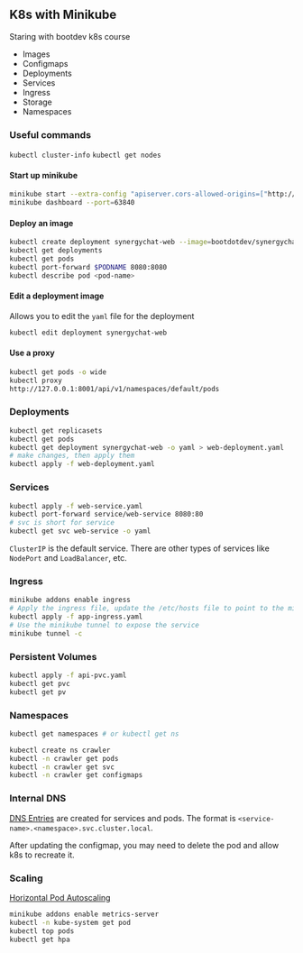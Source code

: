 ## K8s with Minikube

Staring with bootdev k8s course

- Images
- Configmaps
- Deployments
- Services
- Ingress
- Storage
- Namespaces

### Useful commands

`kubectl cluster-info`
`kubectl get nodes`


#### Start up minikube
```bash
minikube start --extra-config "apiserver.cors-allowed-origins=["http://boot.dev"]"
minikube dashboard --port=63840
```

#### Deploy an image
```bash
kubectl create deployment synergychat-web --image=bootdotdev/synergychat-web:latest
kubectl get deployments
kubectl get pods
kubectl port-forward $PODNAME 8080:8080
kubectl describe pod <pod-name>
```

#### Edit a deployment image
Allows you to edit the `yaml` file for the deployment
```bash
kubectl edit deployment synergychat-web
```

#### Use a proxy
```bash
kubectl get pods -o wide
kubectl proxy
http://127.0.0.1:8001/api/v1/namespaces/default/pods
```

### Deployments
```bash
kubectl get replicasets
kubectl get pods
kubectl get deployment synergychat-web -o yaml > web-deployment.yaml
# make changes, then apply them
kubectl apply -f web-deployment.yaml
```

### Services
```bash
kubectl apply -f web-service.yaml
kubectl port-forward service/web-service 8080:80
# svc is short for service
kubectl get svc web-service -o yaml
```

`ClusterIP` is the default service. There are other types of services like `NodePort` and `LoadBalancer`, etc.

### Ingress
```bash
minikube addons enable ingress
# Apply the ingress file, update the /etc/hosts file to point to the minikube ip
kubectl apply -f app-ingress.yaml
# Use the minikube tunnel to expose the service
minikube tunnel -c
```

### Persistent Volumes
```bash
kubectl apply -f api-pvc.yaml
kubectl get pvc
kubectl get pv
```

### Namespaces
```bash
kubectl get namespaces # or kubectl get ns

kubectl create ns crawler
kubectl -n crawler get pods
kubectl -n crawler get svc
kubectl -n crawler get configmaps
```

### Internal DNS
[DNS Entries](https://kubernetes.io/docs/concepts/services-networking/dns-pod-service/) are created for services and pods. The format is `<service-name>.<namespace>.svc.cluster.local`.

After updating the configmap, you may need to delete the pod and allow k8s to recreate it.

### Scaling
[Horizontal Pod Autoscaling](https://kubernetes.io/docs/tasks/run-application/horizontal-pod-autoscale/)

```bash
minikube addons enable metrics-server
kubectl -n kube-system get pod
kubectl top pods
kubectl get hpa

```
